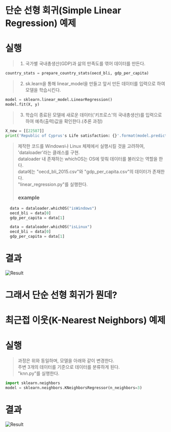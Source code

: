 # 단순 선형 회귀(Simple Linear Regression) 예제
# 실행
> 1. 국가별 국내총생산(GDP)과 삶의 만족도를 엮어 데이터를 만든다.
```python
country_stats = prepare_country_stats(oecd_bli, gdp_per_capita)
```
> 2. sk.learn을 통해 linear_model을 만들고 앞서 만든 데이터를 입력으로 하여 모델을 학습시킨다.
```python
model = sklearn.linear_model.LinearRegression()
model.fit(X, y)
```
> 3. 학습이 종료된 모델에 새로운 데이터('키프로스'의 국내총생산)를 입력으로 하여 예측(출력)값을 확인한다.(추론 과정)  
```python
X_new = [[22587]]
print('Republic of Cyprus's Life satisfaction: {}'.format(model.predict(X_new)))
```
> 제작한 코드를 Windows나 Linux 체제에서 실행시킬 것을 고려하여, 'dataloader'라는 클래스를 구현.  
> dataloader 내 존재하는 whichOS는 OS에 맞춰 데이터를 불러오는 역할을 한다.  
> data에는 "oecd_bli_2015.csv"와 "gdp_per_capita.csv"의 데이터가 존재한다.  
> "linear_regression.py"를 실행한다.
> ### **example**
```python
  data = dataloader.whichOS("isWindows")
  oecd_bli = data[0]
  gdp_per_capita = data[1]
```
```python
  data = dataloader.whichOS("isLinux")
  oecd_bli = data[0]
  gdp_per_capita = data[1]
```

# 결과
![Result](https://user-images.githubusercontent.com/98927470/170038411-0431889f-f47c-4048-b50a-678c11c57953.PNG)
# 그래서 단순 선형 회귀가 뭔데?
  
  
# 최근접 이웃(K-Nearest Neighbors) 예제
# 실행
> 과정은 위와 동일하며, 모델을 아래와 같이 변경한다.  
> 주변 3개의 데이터를 기준으로 데이터를 분류하게 된다.  
> "knn.py"를 실행한다.
```python
import sklearn.neighbors
model = sklearn.neighbors.KNeighborsRegressor(n_neighbors=3)
```
  
# 결과
![Result](https://user-images.githubusercontent.com/98927470/170181379-4a9e0d73-57be-4009-be06-6bc44ad6c0de.PNG)
  
